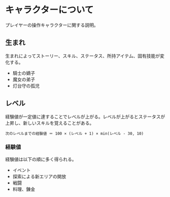 # キャラクターについて

プレイヤーの操作キャラクターに関する説明。

## 生まれ

生まれによってストーリー、スキル、ステータス、所持アイテム、固有技能が変化する。

- 騎士の嫡子
- 魔女の弟子
- 灯台守の孤児

## レベル

経験値が一定値に達することでレベルが上がる。レベルが上がるとステータスが上昇し、新しいスキルを覚えることがある。

`次のレベルまでの経験値 ＝ 100 × (レベル + 1) × min(レベル - 30, 10)`

### 経験値

経験値は以下の順に多く得られる。

- イベント
- 探索による新エリアの開放
- 戦闘
- 料理、錬金
